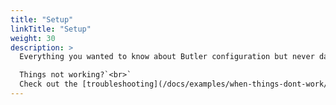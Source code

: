 ```yaml
---
title: "Setup"
linkTitle: "Setup"
weight: 30
description: >
  Everything you wanted to know about Butler configuration but never dared to ask.`<br>``<br>`

  Things not working?`<br>`
  Check out the [troubleshooting](/docs/examples/when-things-dont-work/) page.
---
```


<!-- ::: info
This is a placeholder page that shows you how to use this template site.
::: -->

